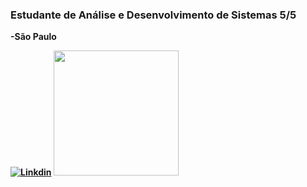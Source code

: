 

### Estudante de Análise e Desenvolvimento de Sistemas 5/5 
<b>
<p>-São Paulo<p>

 [![Linkdin](https://img.shields.io/badge/LinkedIn-0077B5?style=for-the-badge&logo=linkedin&logoColor=white)](https://www.linkedin.com/in/luana-santos-b06a9117b/)
<b>
<img src="https://amplificadigital.com.br/wp-content/uploads/2019/12/amplifica_banner_blog_programaccca7acc83o.jpg" width="200" > </img> 
